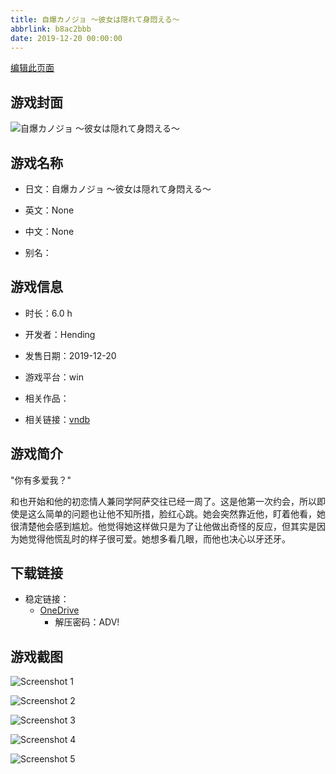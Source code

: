```yaml
---
title: 自爆カノジョ ～彼女は隠れて身悶える～
abbrlink: b8ac2bbb
date: 2019-12-20 00:00:00
---
```

[编辑此页面](https://github.com/ACG-3/ADV3-source/blob/main/source/_posts/games/%E8%87%AA%E7%88%86%E3%82%AB%E3%83%8E%E3%82%B8%E3%83%A7%20%EF%BD%9E%E5%BD%BC%E5%A5%B3%E3%81%AF%E9%9A%A0%E3%82%8C%E3%81%A6%E8%BA%AB%E6%82%B6%E3%81%88%E3%82%8B%EF%BD%9E.md)

## 游戏封面

![自爆カノジョ ～彼女は隠れて身悶える～](https://pan.timero.xyz/d/onedrive/img_lib_001/%E8%87%AA%E7%88%86%E3%82%AB%E3%83%8E%E3%82%B8%E3%83%A7%20%EF%BD%9E%E5%BD%BC%E5%A5%B3%E3%81%AF%E9%9A%A0%E3%82%8C%E3%81%A6%E8%BA%AB%E6%82%B6%E3%81%88%E3%82%8B%EF%BD%9E_cover.avif)


## 游戏名称

- 日文：自爆カノジョ ～彼女は隠れて身悶える～
- 英文：None
- 中文：None

- 别名：


## 游戏信息

- 时长：6.0 h
- 开发者：Hending
- 发售日期：2019-12-20
- 游戏平台：win
- 相关作品：

- 相关链接：[vndb](https://vndb.org/v26783)


## 游戏简介

"你有多爱我？"

和也开始和他的初恋情人兼同学阿萨交往已经一周了。这是他第一次约会，所以即使是这么简单的问题也让他不知所措，脸红心跳。她会突然靠近他，盯着他看，她很清楚他会感到尴尬。他觉得她这样做只是为了让他做出奇怪的反应，但其实是因为她觉得他慌乱时的样子很可爱。她想多看几眼，而他也决心以牙还牙。




## 下载链接

- 稳定链接：
    - [OneDrive](https://pan.timero.xyz/onedrive/adv_lib_001/%E8%87%AA%E7%88%86%E3%82%AB%E3%83%8E%E3%82%B8%E3%83%A7%20%EF%BD%9E%E5%BD%BC%E5%A5%B3%E3%81%AF%E9%9A%A0%E3%82%8C%E3%81%A6%E8%BA%AB%E6%82%B6%E3%81%88%E3%82%8B%EF%BD%9E)
        - 解压密码：ADV!



## 游戏截图


![Screenshot 1](https://pan.timero.xyz/d/onedrive/img_lib_001/%E8%87%AA%E7%88%86%E3%82%AB%E3%83%8E%E3%82%B8%E3%83%A7%20%EF%BD%9E%E5%BD%BC%E5%A5%B3%E3%81%AF%E9%9A%A0%E3%82%8C%E3%81%A6%E8%BA%AB%E6%82%B6%E3%81%88%E3%82%8B%EF%BD%9E_Screenshot_1.avif)

![Screenshot 2](https://pan.timero.xyz/d/onedrive/img_lib_001/%E8%87%AA%E7%88%86%E3%82%AB%E3%83%8E%E3%82%B8%E3%83%A7%20%EF%BD%9E%E5%BD%BC%E5%A5%B3%E3%81%AF%E9%9A%A0%E3%82%8C%E3%81%A6%E8%BA%AB%E6%82%B6%E3%81%88%E3%82%8B%EF%BD%9E_Screenshot_2.avif)

![Screenshot 3](https://pan.timero.xyz/d/onedrive/img_lib_001/%E8%87%AA%E7%88%86%E3%82%AB%E3%83%8E%E3%82%B8%E3%83%A7%20%EF%BD%9E%E5%BD%BC%E5%A5%B3%E3%81%AF%E9%9A%A0%E3%82%8C%E3%81%A6%E8%BA%AB%E6%82%B6%E3%81%88%E3%82%8B%EF%BD%9E_Screenshot_3.avif)

![Screenshot 4](https://pan.timero.xyz/d/onedrive/img_lib_001/%E8%87%AA%E7%88%86%E3%82%AB%E3%83%8E%E3%82%B8%E3%83%A7%20%EF%BD%9E%E5%BD%BC%E5%A5%B3%E3%81%AF%E9%9A%A0%E3%82%8C%E3%81%A6%E8%BA%AB%E6%82%B6%E3%81%88%E3%82%8B%EF%BD%9E_Screenshot_4.avif)

![Screenshot 5](https://pan.timero.xyz/d/onedrive/img_lib_001/%E8%87%AA%E7%88%86%E3%82%AB%E3%83%8E%E3%82%B8%E3%83%A7%20%EF%BD%9E%E5%BD%BC%E5%A5%B3%E3%81%AF%E9%9A%A0%E3%82%8C%E3%81%A6%E8%BA%AB%E6%82%B6%E3%81%88%E3%82%8B%EF%BD%9E_Screenshot_5.avif)

